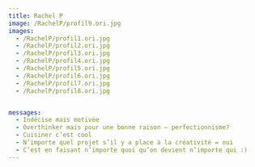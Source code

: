 ```yaml
---
title: Rachel P
image: /RachelP/profil9.ori.jpg
images:
  - /RachelP/profil1.ori.jpg
  - /RachelP/profil2.ori.jpg
  - /RachelP/profil3.ori.jpg
  - /RachelP/profil4.ori.jpg
  - /RachelP/profil5.ori.jpg
  - /RachelP/profil6.ori.jpg
  - /RachelP/profil7.ori.jpg
  - /RachelP/profil8.ori.jpg


messages:
  - Indécise mais motivée 
  - Overthinker mais pour une bonne raison – perfectionnisme?
  - Cuisiner c’est cool
  - N’importe quel projet s’il y a place à la créativité = oui
  - C’est en faisant n’importe quoi qu’on devient n’importe qui :)
---
```


